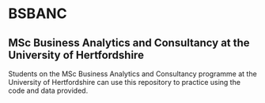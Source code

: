 # BSBANC
## MSc Business Analytics and Consultancy at the University of Hertfordshire


Students on the MSc Business Analytics and Consultancy programme at the University of Hertfordshire can use this repository to practice using the code and data provided.
